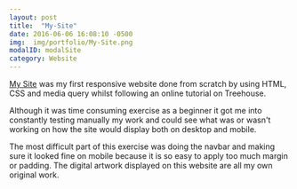```yaml
---
layout: post
title:  "My-Site"
date: 2016-06-06 16:08:10 -0500
img:  img/portfolio/My-Site.png
modalID: modalSite
category: Website
---
```

[My Site](http://oecampbell.github.io/My-Site/) was my first responsive website done from scratch by using HTML, CSS and media query whilst following an online tutorial on Treehouse.

Although it was time consuming exercise as a beginner it got me into constantly testing manually my work and could see what was or wasn't working on how the site would display both on desktop and mobile.

The most difficult part of this exercise was doing the navbar and making sure it looked fine on mobile because it is so easy to apply too much margin or padding. The digital artwork displayed on this website are all my own original work.
